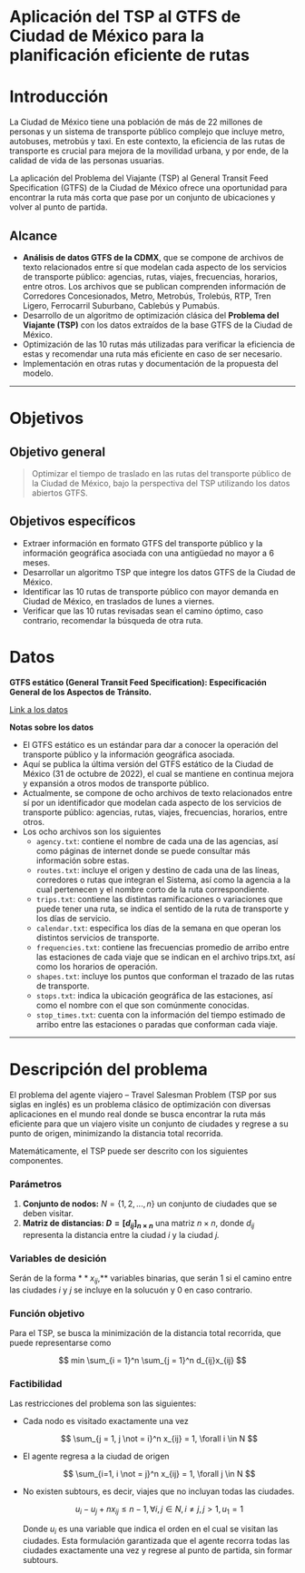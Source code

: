 # Aplicación del TSP al GTFS de Ciudad de México para la planificación eficiente de rutas

# Introducción

La Ciudad de México tiene una población de más de 22 millones de personas y un sistema de transporte público complejo que incluye metro, autobuses, metrobús y taxi. En este contexto, la eficiencia de las rutas de transporte es crucial para mejora de la movilidad urbana, y por ende, de la calidad de vida de las personas usuarias.

La aplicación del Problema del Viajante (TSP) al General Transit Feed Specification (GTFS) de la Ciudad de México ofrece una oportunidad para encontrar la ruta más corta que pase por un conjunto de ubicaciones y volver al punto de partida.

## Alcance

- **Análisis de datos GTFS de la CDMX**, que se compone de archivos de texto relacionados entre sí que modelan cada aspecto de los servicios de transporte público: agencias, rutas, viajes, frecuencias, horarios, entre otros. Los archivos que se publican comprenden información de Corredores Concesionados, Metro, Metrobús, Trolebús, RTP, Tren Ligero, Ferrocarril Suburbano, Cablebús y Pumabús.
- Desarrollo de un algoritmo de optimización clásica del **Problema del Viajante (TSP)** con los datos extraídos de la base GTFS de la Ciudad de México.
- Optimización de las 10 rutas más utilizadas para verificar la eficiencia de estas y recomendar una ruta más eficiente en caso de ser necesario.
- Implementación en otras rutas y documentación de la propuesta del modelo.

---

# Objetivos

## Objetivo general

> Optimizar el tiempo de traslado en las rutas del transporte público de la Ciudad de México, bajo la perspectiva del TSP utilizando los datos abiertos GTFS.
> 

## Objetivos específicos

- Extraer información en formato GTFS del transporte público y la información geográfica asociada con una antigüedad no mayor a 6 meses.
- Desarrollar un algoritmo TSP que integre los datos GTFS de la Ciudad de México.
- Identificar las 10 rutas de transporte público con mayor demanda en Ciudad de México, en traslados de lunes a viernes.
- Verificar que las 10 rutas revisadas sean el camino óptimo, caso contrario, recomendar la búsqueda de otra ruta.



# Datos

**GTFS estático (General Transit Feed Specification): Especificación General de los Aspectos de Tránsito.**

[Link a los datos](https://datos.cdmx.gob.mx/dataset/gtfs)

**Notas sobre los datos**

- El GTFS estático es un estándar para dar a conocer la operación del transporte público y la información geográfica asociada.
- Aquí se publica la última versión del GTFS estático de la Ciudad de México (31 de octubre de 2022), el cual se mantiene en continua mejora y expansión a otros modos de transporte público.
- Actualmente, se compone de ocho archivos de texto relacionados entre sí por un identificador que modelan cada aspecto de los servicios de transporte público: agencias, rutas, viajes, frecuencias, horarios, entre otros.
- Los ocho archivos son los siguientes
    - `agency.txt`: contiene el nombre de cada una de las agencias, así como páginas de internet donde se puede consultar más información sobre estas.
    - `routes.txt`: incluye el origen y destino de cada una de las líneas, corredores o rutas que integran el Sistema, así como la agencia a la cual pertenecen y el nombre corto de la ruta correspondiente.
    - `trips.txt`: contiene las distintas ramificaciones o variaciones que puede tener una ruta, se indica el sentido de la ruta de transporte y los días de servicio.
    - `calendar.txt`: especifica los días de la semana en que operan los distintos servicios de transporte.
    - `frequencies.txt`: contiene las frecuencias promedio de arribo entre las estaciones de cada viaje que se indican en el archivo trips.txt, así como los horarios de operación.
    - `shapes.txt`: incluye los puntos que conforman el trazado de las rutas de transporte.
    - `stops.txt`: indica la ubicación geográfica de las estaciones, así como el nombre con el que son comúnmente conocidas.
    - `stop_times.txt`: cuenta con la información del tiempo estimado de arribo entre las estaciones o paradas que conforman cada viaje.
 
---
 # Descripción del problema

El problema del agente viajero – Travel Salesman Problem (TSP por sus siglas en inglés) es un problema clásico de optimización con diversas aplicaciones en el mundo real donde se busca encontrar la ruta más eficiente para que un viajero visite un conjunto de ciudades y regrese a su punto de origen, minimizando la distancia total recorrida. 

Matemáticamente, el TSP puede ser descrito con los siguientes componentes.

### Parámetros

1. **Conjunto de nodos:**  $N = \{1, 2, ...,n \}$ un conjunto de ciudades que se deben visitar.
2. **Matriz de distancias: $D = [d_{ij}]_{n \times n}$**  una matriz $n \times n$, donde  $d_{ij}$ representa la distancia entre la ciudad *i* y la ciudad *j.* 

### Variables de desición

Serán de la forma $**x_{ij}$,** variables binarias, que serán 1 si el camino entre las ciudades *i* y *j*  se incluye en la solucuón y 0 en caso contrario.

### Función objetivo

Para el TSP, se busca la minimización de la distancia total recorrida, que puede representarse como

$$
min \sum_{i = 1}^n \sum_{j = 1}^n d_{ij}x_{ij}
$$

### Factibilidad

Las restricciones del problema son las siguientes:

- Cada nodo es visitado exactamente una vez
    
    $$
    \sum_{j = 1, j \not = i}^n x_{ij} = 1, \forall i \in N 
    $$
    
- El agente regresa a la ciudad de origen
    
    $$
    \sum_{i=1, i \not = j}^n  x_{ij} = 1, \forall j \in N
    $$
    
- No existen subtours, es decir, viajes que no incluyan todas las ciudades.
    
    $$
    u_i - u_j + nx_{ij} \leq n - 1, \forall i,j \in N, i \not = j, j > 1, u_1 = 1
    $$
    
    Donde $u_i$  es una variable que indica el orden en el cual se visitan las ciudades. Esta formulación garantizada que el agente recorra todas las ciudades exactamente una vez y regrese al punto de partida, sin formar subtours.
